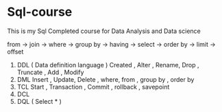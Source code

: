 # Sql-course
This is my Sql Completed course for Data Analysis and Data science

from -> join -> where -> group by -> having -> select -> order by -> limit -> offset 

1. DDL ( Data definition language )
   Created , Alter , Rename, Drop , Truncate , Add , Modify 
2. DML
   Insert , Update, Delete , where, from , group by , order by 
3. TCL
   Start , Transaction , Commit , rollback , savepoint
4. DCL
5. DQL ( Select * )
